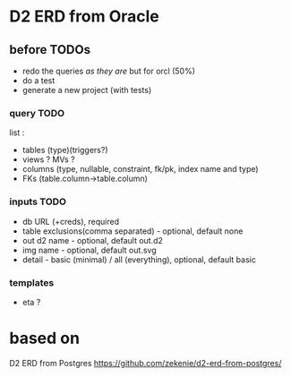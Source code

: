 # D2 ERD from Oracle

## before TODOs
 - redo the queries _as they are_ but for orcl (50%)
 - do a test
 - generate a new project (with tests)
 

### query TODO
list :
 - tables (type)(triggers?)
 - views ? MVs ? 
 - columns (type, nullable, constraint, fk/pk, index name and type)
 - FKs (table.column->table.column)

### inputs TODO
 - db URL (+creds), required
 - table exclusions(comma separated) - optional, default none
 - out d2 name - optional, default out.d2
 - img name - optional, default out.svg
 - detail - basic (minimal) / all (everything), optional, default basic

### templates
 - eta ?

# based on
D2 ERD from Postgres
https://github.com/zekenie/d2-erd-from-postgres/
